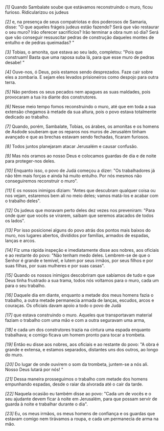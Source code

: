 *[1]* Quando Sambalate soube que estávamos reconstruindo o muro, ficou furioso. Ridicularizou os judeus

*[2]* e, na presença de seus compatriotas e dos poderosos de Samaria, disse: "O que aqueles frágeis judeus estão fazendo? Será que vão restaurar o seu muro? Irão oferecer sacrifícios? Irão terminar a obra num só dia? Será que vão conseguir ressuscitar pedras de construção daqueles montes de entulho e de pedras queimadas? "

*[3]* Tobias, o amonita, que estava ao seu lado, completou: "Pois que construam! Basta que uma raposa suba lá, para que esse muro de pedras desabe! "

*[4]* Ouve-nos, ó Deus, pois estamos sendo desprezados. Faze cair sobre eles a zombaria. E sejam eles levados prisioneiros como despojo para outra terra.

*[5]* Não perdoes os seus pecados nem apagues as suas maldades, pois provocaram a tua ira diante dos construtores.

*[6]* Nesse meio tempo fomos reconstruindo o muro, até que em toda a sua extensão chegamos à metade da sua altura, pois o povo estava totalmente dedicado ao trabalho.

*[7]* Quando, porém, Sambalate, Tobias, os árabes, os amonitas e os homens de Asdode souberam que os reparos nos muros de Jerusalém tinham avançado e que as brechas estavam sendo fechadas, ficaram furiosos.

*[8]* Todos juntos planejaram atacar Jerusalém e causar confusão.

*[9]* Mas nós oramos ao nosso Deus e colocamos guardas de dia e de noite para proteger-nos deles.

*[10]* Enquanto isso, o povo de Judá começou a dizer: "Os trabalhadores já não têm mais forças e ainda há muito entulho. Por nós mesmos não conseguiremos reconstruir o muro".

*[11]* E os nossos inimigos diziam: "Antes que descubram qualquer coisa ou nos vejam, estaremos bem ali no meio deles; vamos matá-los e acabar com o trabalho deles".

*[12]* Os judeus que moravam perto deles dez vezes nos preveniram: "Para onde quer que vocês se virarem, saibam que seremos atacados de todos os lados".

*[13]* Por isso posicionei alguns do povo atrás dos pontos mais baixos do muro, nos lugares abertos, divididos por famílias, armados de espadas, lanças e arcos.

*[14]* Fiz uma rápida inspeção e imediatamente disse aos nobres, aos oficiais e ao restante do povo: "Não tenham medo deles. Lembrem-se de que o Senhor é grande e temível, e lutem por seus irmãos, por seus filhos e por suas filhas, por suas mulheres e por suas casas".

*[15]* Quando os nossos inimigos descobriram que sabíamos de tudo e que Deus tinha frustrado a sua trama, todos nós voltamos para o muro, cada um para o seu trabalho.

*[16]* Daquele dia em diante, enquanto a metade dos meus homens fazia o trabalho, a outra metade permanecia armada de lanças, escudos, arcos e couraças. Os oficiais davam apoio a todo o povo de Judá

*[17]* que estava construindo o muro. Aqueles que transportavam material faziam o trabalho com uma mão e com a outra seguravam uma arma,

*[18]* e cada um dos construtores trazia na cintura uma espada enquanto trabalhava; e comigo ficava um homem pronto para tocar a trombeta.

*[19]* Então eu disse aos nobres, aos oficiais e ao restante do povo: "A obra é grande e extensa, e estamos separados, distantes uns dos outros, ao longo do muro.

*[20]* Do lugar de onde ouvirem o som da trombeta, juntem-se a nós ali. Nosso Deus lutará por nós! "

*[21]* Dessa maneira prosseguimos o trabalho com metade dos homens empunhando espadas, desde o raiar da alvorada até o cair da tarde.

*[22]* Naquela ocasião eu também disse ao povo: "Cada um de vocês e o seu ajudante devem ficar à noite em Jerusalém, para que possam servir de guarda à noite e trabalhar durante o dia".

*[23]* Eu, os meus irmãos, os meus homens de confiança e os guardas que estavam comigo nem tirávamos a roupa, e cada um permanecia de arma na mão.

